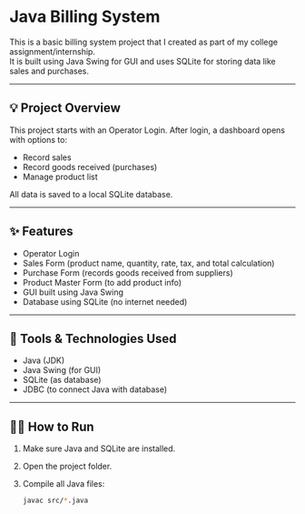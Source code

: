 # Java Billing System

This is a basic billing system project that I created as part of my college assignment/internship.  
It is built using Java Swing for GUI and uses SQLite for storing data like sales and purchases.

---

## 💡 Project Overview

This project starts with an Operator Login. After login, a dashboard opens with options to:

- Record sales
- Record goods received (purchases)
- Manage product list

All data is saved to a local SQLite database.

---

## ✨ Features

- Operator Login
- Sales Form (product name, quantity, rate, tax, and total calculation)
- Purchase Form (records goods received from suppliers)
- Product Master Form (to add product info)
- GUI built using Java Swing
- Database using SQLite (no internet needed)

---

## 🔧 Tools & Technologies Used

- Java (JDK)
- Java Swing (for GUI)
- SQLite (as database)
- JDBC (to connect Java with database)

---

## 🏃‍♂️ How to Run

1. Make sure Java and SQLite are installed.
2. Open the project folder.
3. Compile all Java files:

   ```bash
   javac src/*.java
